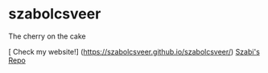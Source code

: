 # szabolcsveer
The cherry on the cake

[ Check my website!] (https://szabolcsveer.github.io/szabolcsveer/)
[ Szabi's Repo ](https://github.com/szabolcsveer/szabolcsveer)
